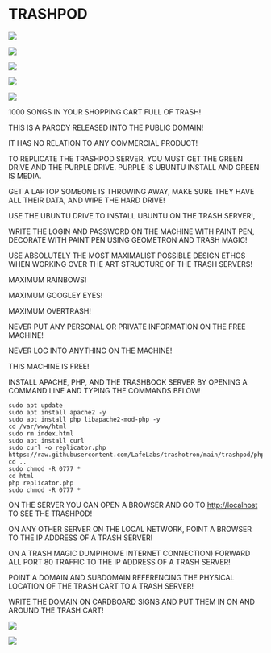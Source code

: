 # TRASHPOD
 
![](https://raw.githubusercontent.com/LafeLabs/trashotron/main/trashpod/trashmagic/qrcode.png) 

![](https://raw.githubusercontent.com/LafeLabs/trashotron/main/trashpod/trashmagic/qrcodes.png) 
 

![](https://raw.githubusercontent.com/LafeLabs/trashotron/main/trashpod/trashmagic/server.png)

![](https://raw.githubusercontent.com/LafeLabs/trashotron/main/trashpod/trashmagic/trashnet.png)

![](https://raw.githubusercontent.com/LafeLabs/trashotron/main/trashpod/trashmagic/ubuntu.png)


1000 SONGS IN YOUR SHOPPING CART FULL OF TRASH!

THIS IS A PARODY RELEASED INTO THE PUBLIC DOMAIN!

IT HAS NO RELATION TO ANY COMMERCIAL PRODUCT!

TO REPLICATE THE TRASHPOD SERVER, YOU MUST GET THE GREEN DRIVE AND THE PURPLE DRIVE. PURPLE IS UBUNTU INSTALL AND GREEN IS MEDIA.

GET A LAPTOP SOMEONE IS THROWING AWAY, MAKE SURE THEY HAVE ALL THEIR DATA, AND WIPE THE HARD DRIVE!

USE THE UBUNTU DRIVE TO INSTALL UBUNTU ON THE TRASH SERVER!,

WRITE THE LOGIN AND PASSWORD ON THE MACHINE WITH PAINT PEN, DECORATE WITH PAINT PEN USING GEOMETRON AND TRASH MAGIC!

USE ABSOLUTELY THE MOST MAXIMALIST POSSIBLE DESIGN ETHOS WHEN WORKING OVER THE ART STRUCTURE OF THE TRASH SERVERS!

MAXIMUM RAINBOWS!

MAXIMUM GOOGLEY EYES!

MAXIMUM OVERTRASH!

NEVER PUT ANY PERSONAL OR PRIVATE INFORMATION ON THE FREE MACHINE!

NEVER LOG INTO ANYTHING ON THE MACHINE!

THIS MACHINE IS FREE!

INSTALL APACHE, PHP, AND THE TRASHBOOK SERVER BY OPENING A COMMAND LINE AND TYPING THE COMMANDS BELOW!

```
sudo apt update
sudo apt install apache2 -y
sudo apt install php libapache2-mod-php -y
cd /var/www/html
sudo rm index.html
sudo apt install curl
sudo curl -o replicator.php https://raw.githubusercontent.com/LafeLabs/trashotron/main/trashpod/php/replicator.txt
cd ..
sudo chmod -R 0777 *
cd html
php replicator.php
sudo chmod -R 0777 *
```

ON THE SERVER YOU CAN OPEN A BROWSER AND GO TO [http://localhost](http://localhost) TO SEE THE TRASHPOD!

ON ANY OTHER SERVER ON THE LOCAL NETWORK, POINT A BROWSER TO THE IP ADDRESS OF A TRASH SERVER!

ON A TRASH MAGIC DUMP(HOME INTERNET CONNECTION) FORWARD ALL PORT 80 TRAFFIC TO THE IP ADDRESS OF A TRASH SERVER!

POINT A DOMAIN AND SUBDOMAIN REFERENCING THE PHYSICAL LOCATION OF THE TRASH CART TO A TRASH SERVER!

WRITE THE DOMAIN ON CARDBOARD SIGNS AND PUT THEM IN ON AND AROUND THE TRASH CART!

![](https://raw.githubusercontent.com/LafeLabs/trashotron/main/trashpod/trashmagic/flag.png)

![](https://raw.githubusercontent.com/LafeLabs/trashotron/main/trashpod/trashmagic/cart-flag.png)




